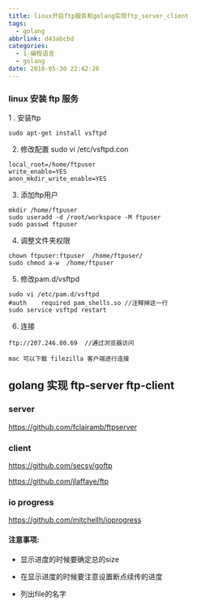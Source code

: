 ```yaml
---
title: linux开启ftp服务和golang实现ftp_server_client
tags:
  - golang
abbrlink: d43abcbd
categories:
  - 1-编程语言
  - golang
date: 2018-05-30 22:42:26
---
```




### linux 安装 ftp 服务

1 . 安装ftp

```
sudo apt-get install vsftpd
```

2. 修改配置  sudo vi /etc/vsftpd.con

```
local_root=/home/ftpuser
write_enable=YES
anon_mkdir_write_enable=YES
```


3. 添加ftp用户

```
mkdir /home/ftpuser
sudo useradd -d /root/workspace -M ftpuser
sudo passwd ftpuser
```

4. 调整文件夹权限

```
chown ftpuser:ftpuser  /home/ftpuser/
sudo chmod a-w  /home/ftpuser 
```

5. 修改pam.d/vsftpd

```
sudo vi /etc/pam.d/vsftpd
#auth    required pam_shells.so //注释掉这一行
sudo service vsftpd restart
```

6. 连接

```
ftp://207.246.80.69  //通过浏览器访问

mac 可以下载 filezilla 客户端进行连接
```

<!-- more -->

## golang 实现 ftp-server ftp-client

### server

https://github.com/fclairamb/ftpserver 

### client

https://github.com/secsy/goftp

https://github.com/jlaffaye/ftp

### io progress

https://github.com/mitchellh/ioprogress

#### 注意事项:

+ 显示进度的时候要确定总的size

+ 在显示进度的时候要注意设置断点续传的进度

+ 列出file的名字

